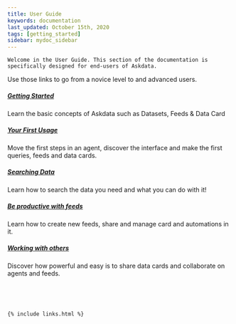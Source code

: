 ```yaml
---
title: User Guide
keywords: documentation
last_updated: October 15th, 2020
tags: [getting_started]
sidebar: mydoc_sidebar
---
```


    Welcome in the User Guide. This section of the documentation is specifically designed for end-users of Askdata.

Use those links to go from a novice level to and advanced users.

##### [Getting Started](/docs/getting-started)

Learn the basic concepts of Askdata such as Datasets, Feeds & Data Card

##### [Your First Usage](/docs/your-first-usage)

Move the first steps in an agent, discover the interface and make the first queries, feeds and data cards.

##### [Searching Data](/docs/searching-data)

Learn how to search the data you need and what you can do with it!

##### [Be productive with feeds](/docs/be-productive-with-feeds)

Learn how to create new feeds, share and manage card and automations in it.

##### [Working with others](/docs/working-with-others)

Discover how powerful and easy is to share data cards and collaborate on agents and feeds.

‍

‍



    {% include links.html %}

    